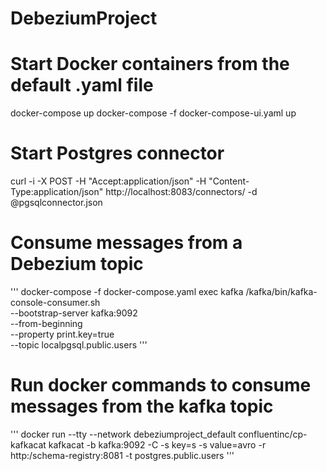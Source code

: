 # DebeziumProject


# Start Docker containers from the default .yaml file
docker-compose up 
docker-compose -f docker-compose-ui.yaml up

# Start Postgres connector
curl -i -X POST -H "Accept:application/json" -H  "Content-Type:application/json" http://localhost:8083/connectors/ -d @pgsqlconnector.json 


# Consume messages from a Debezium topic
'''
docker-compose -f docker-compose.yaml exec kafka /kafka/bin/kafka-console-consumer.sh \
    --bootstrap-server kafka:9092 \
    --from-beginning \
    --property print.key=true \
    --topic localpgsql.public.users 
'''

# Run docker commands to consume messages from the kafka topic
'''
docker run --tty --network debeziumproject_default confluentinc/cp-kafkacat kafkacat -b kafka:9092 -C -s key=s -s value=avro -r http:/schema-registry:8081 -t postgres.public.users
'''